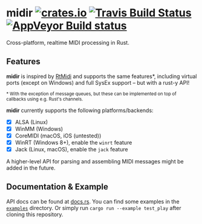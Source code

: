 # midir [![crates.io](https://img.shields.io/crates/v/midir.svg)](https://crates.io/crates/midir) [![Travis Build Status](https://travis-ci.org/Boddlnagg/midir.svg?branch=master)](https://travis-ci.org/Boddlnagg/midir?branch=master) [![AppVeyor Build status](https://ci.appveyor.com/api/projects/status/atit0teb38s2am2y/branch/master?svg=true)](https://ci.appveyor.com/project/Boddlnagg/midir)

Cross-platform, realtime MIDI processing in Rust.

## Features
**midir** is inspired by [RtMidi](https://github.com/thestk/rtmidi) and supports the same features*, including virtual ports (except on Windows) and full SysEx support – but with a rust-y API!

<sup>* With the exception of message queues, but these can be implemented on top of callbacks using e.g. Rust's channels.</sup>

**midir** currently supports the following platforms/backends: 
- [x] ALSA (Linux)
- [x] WinMM (Windows)
- [x] CoreMIDI (macOS, iOS (untested))
- [x] WinRT (Windows 8+), enable the `winrt` feature
- [x] Jack (Linux, macOS), enable the `jack` feature

A higher-level API for parsing and assembling MIDI messages might be added in the future.

## Documentation & Example
API docs can be found at [docs.rs](https://docs.rs/crate/midir/). You can find some examples in the [`examples`](examples/) directory. Or simply run `cargo run --example test_play` after cloning this repository.
